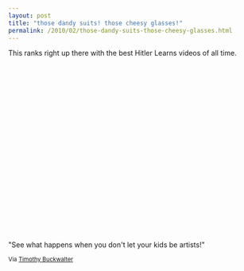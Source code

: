 ```yaml
---
layout: post
title: "those dandy suits! those cheesy glasses!"
permalink: /2010/02/those-dandy-suits-those-cheesy-glasses.html
---
```


<p>This ranks right up there with the best Hitler Learns videos of all time.</p>

<p><object width="560" height="340"><param name="movie" value="http://www.youtube.com/v/F9r-SRyO3d4&amp;hl=en_US&amp;fs=1&amp;"></param><param name="allowFullScreen" value="true"></param><param name="allowscriptaccess" value="always"></param><embed src="http://www.youtube.com/v/F9r-SRyO3d4&amp;hl=en_US&amp;fs=1&amp;" type="application/x-shockwave-flash" allowscriptaccess="always" allowfullscreen="true" width="560" height="340"></embed></object></p>

<p>"See what happens when you don't let your kids be artists!"</p>

<p><small>Via <a href="http://timothybuckwalter.typepad.com/painting_drawings/2010/02/this-made-my-sides-hurt.html">Timothy Buckwalter</a></small></p>



